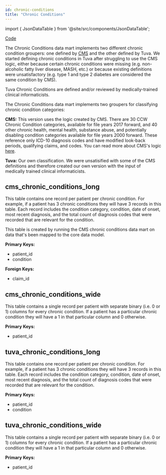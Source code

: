 ```yaml
---
id: chronic-conditions
title: "Chronic Conditions"
---
```


import { JsonDataTable } from '@site/src/components/JsonDataTable';

[Code](https://github.com/tuva-health/tuva/tree/main/models/chronic_conditions)

The Chronic Conditions data mart implements two different chronic condition groupers: one defined by [CMS](https://www2.ccwdata.org/web/guest/condition-categories-chronic) and the other defined by Tuva.  We started defining chronic conditions in Tuva after struggling to use the CMS logic, either because certain chronic conditions were missing (e.g. non-alcoholic fatty liver disease, MASH, etc.) or because existing definitions were unsatisfactory (e.g. type 1 and type 2 diabetes are considered the same condition by CMS).  

Tuva Chronic Conditions are defined and/or reviewed by medically-trained clinical informaticists.



The Chronic Conditions data mart implements two groupers for classifying chronic condition categories:

**CMS:** This version uses the logic created by CMS. There are 30 CCW Chronic Condition 
categories, available for file years 2017 forward, and 40 other chronic health, 
mental health, substance abuse, and potentially disabling condition categories 
available for file years 2000 forward. These reference only ICD-10 diagnosis 
codes and have modified look-back periods, qualifying claims, and codes. You 
can read more about CMS's logic [here](https://www2.ccwdata.org/web/guest/home/).

**Tuva:** Our own classification.  We were unsatisified with some of the CMS definitions and therefore created our own version with the input of medically trained clinical informaticists.

## cms_chronic_conditions_long

This table contains one record per patient per chronic condition. For example, 
if a patient has 3 chronic conditions they will have 3 records in this table. 
Each record includes the condition category, condition, date of onset, most 
recent diagnosis, and the total count of diagnosis codes that were recorded 
that are relevant for the condition.

This table is created by running the CMS chronic conditions data mart on data 
that's been mapped to the core data model.

**Primary Keys:**
  * patient_id
  * condition

**Foreign Keys:**
  * claim_id

<JsonDataTable  jsonPath="nodes.model\.the_tuva_project\.chronic_conditions__cms_chronic_conditions_long.columns" />

## cms_chronic_conditions_wide

This table contains a single record per patient with separate binary 
(i.e. 0 or 1) columns for every chronic condition. If a patient has a 
particular chronic condition they will have a 1 in that particular column and 
0 otherwise.

**Primary Keys:**
  * patient_id

<JsonDataTable  jsonPath="nodes.model\.the_tuva_project\.chronic_conditions__cms_chronic_conditions_wide.columns"  />

## tuva_chronic_conditions_long

This table contains one record per patient per chronic condition. For example, 
if a patient has 3 chronic conditions they will have 3 records in this table. 
Each record includes the condition category, condition, date of onset, most 
recent diagnosis, and the total count of diagnosis codes that were recorded 
that are relevant for the condition.

**Primary Keys:**
  * patient_id
  * condition

<JsonDataTable  jsonPath="nodes.model\.the_tuva_project\.chronic_conditions__tuva_chronic_conditions_long.columns" />

## tuva_chronic_conditions_wide

This table contains a single record per patient with separate binary 
(i.e. 0 or 1) columns for every chronic condition. If a patient has a 
particular chronic condition they will have a 1 in that particular column and 
0 otherwise.

**Primary Keys:**
  * patient_id

<JsonDataTable  jsonPath="nodes.model\.the_tuva_project\.chronic_conditions__tuva_chronic_conditions_wide.columns"  />
